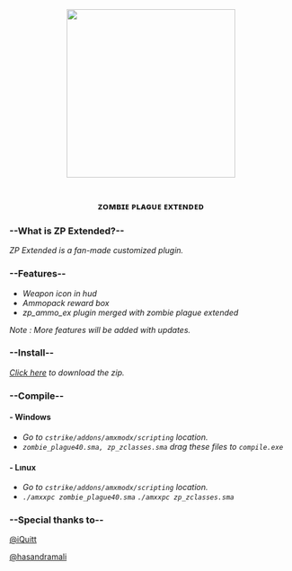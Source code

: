<div align="center">
  <img height="300" src="https://i.imgur.com/hIAr0OB.png"  />
</div>

<br clear="both">

<h3 align="center">ᴢᴏᴍʙɪᴇ ᴘʟᴀɢᴜᴇ ᴇxᴛᴇɴᴅᴇᴅ</h3>

###

### --What is ZP Extended?--
*ZP Extended is a fan-made customized plugin.*

### --Features--
- *Weapon icon in hud*
- *Ammopack reward box*
- *zp_ammo_ex plugin merged with zombie plague extended*

*Note : More features will be added with updates.*

### --Install--
*[Click here](https://github.com/byoreo/zp43ext/archive/refs/heads/main.zip) to download the zip.*

### --Compile--
#### - Windows
- *Go to `cstrike/addons/amxmodx/scripting` location.*
- *`zombie_plague40.sma, zp_zclasses.sma` drag these files to `compile.exe`*
#### - Lınux
- *Go to `cstrike/addons/amxmodx/scripting` location.*
- *`./amxxpc zombie_plague40.sma` `./amxxpc zp_zclasses.sma`*
### --Special thanks to--
[@iQuitt](https://github.com/iQuitt)

[@hasandramali](https://github.com/hasandramali)
